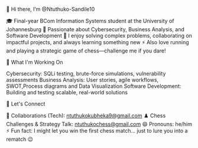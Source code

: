 👋 Hi there, I’m @Ntuthuko-Sandile10

🎓 Final-year BCom Information Systems student at the University of Johannesburg
🔐 Passionate about Cybersecurity, Business Analysis, and Software Development
🧠 I enjoy solving complex problems, collaborating on impactful projects, and always learning something new
⚡ Also love running and playing a strategic game of chess—challenge me if you dare!

🚀 What I'm Working On

Cybersecurity: SQLi testing, brute-force simulations, vulnerability assessments
Business Analysis: User stories, agile workflows, SWOT,Process diagrams and Data Visualization
Software Development: Building and testing scalable, real-world solutions


 🤝 Let's Connect
 
💼 Collaborations (Tech): ntuthukokubheka9@gmail.com
♟️ Chess Challenges & Strategy Talk: ntuthukochess@gmail.com
😄 Pronouns: he/him
⚡ Fun fact: I might let you win the first chess match... just to lure you into a rematch 😉
